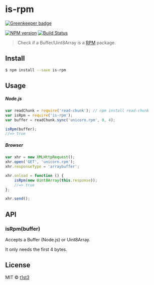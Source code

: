 # is-rpm

[![Greenkeeper badge](https://badges.greenkeeper.io/t1st3/is-rpm.svg)](https://greenkeeper.io/)

[![NPM version](https://img.shields.io/npm/v/is-rpm.svg)](https://www.npmjs.com/package/is-rpm)
[![Build Status](https://travis-ci.org/t1st3/is-rpm.svg?branch=master)](https://travis-ci.org/t1st3/is-rpm)

> Check if a Buffer/Uint8Array is a [RPM](https://en.wikipedia.org/wiki/RPM_Package_Manager) package.


## Install

```sh
$ npm install --save is-rpm
```


## Usage

##### Node.js

```js
var readChunk = require('read-chunk'); // npm install read-chunk
var isRpm = require('is-rpm');
var buffer = readChunk.sync('unicorn.rpm', 0, 4);

isRpm(buffer);
//=> true
```

##### Browser

```js
var xhr = new XMLHttpRequest();
xhr.open('GET', 'unicorn.rpm');
xhr.responseType = 'arraybuffer';

xhr.onload = function () {
	isRpm(new Uint8Array(this.response));
	//=> true
};

xhr.send();
```


## API

### isRpm(buffer)

Accepts a Buffer (Node.js) or Uint8Array.

It only needs the first 4 bytes.


## License

MIT © [t1st3](http://www.tiste.org)
